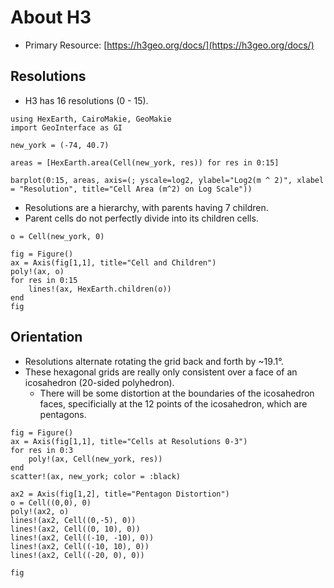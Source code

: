# About H3

- Primary Resource: [https://h3geo.org/docs/](https://h3geo.org/docs/)

## Resolutions

- H3 has 16 resolutions (0 - 15).

```@example h3
using HexEarth, CairoMakie, GeoMakie
import GeoInterface as GI

new_york = (-74, 40.7)

areas = [HexEarth.area(Cell(new_york, res)) for res in 0:15]

barplot(0:15, areas, axis=(; yscale=log2, ylabel="Log2(m ^ 2)", xlabel = "Resolution", title="Cell Area (m^2) on Log Scale"))
```

- Resolutions are a hierarchy, with parents having 7 children.
- Parent cells do not perfectly divide into its children cells.

```@example h3
o = Cell(new_york, 0)

fig = Figure()
ax = Axis(fig[1,1], title="Cell and Children")
poly!(ax, o)
for res in 0:15
    lines!(ax, HexEarth.children(o))
end
fig
```

## Orientation

- Resolutions alternate rotating the grid back and forth by ~19.1°.
- These hexagonal grids are really only consistent over a face of an icosahedron (20-sided polyhedron).
  - There will be some distortion at the boundaries of the icosahedron faces, specificially at the 12 points of the icosahedron, which are pentagons.

```@example h3
fig = Figure()
ax = Axis(fig[1,1], title="Cells at Resolutions 0-3")
for res in 0:3
    poly!(ax, Cell(new_york, res))
end
scatter!(ax, new_york; color = :black)

ax2 = Axis(fig[1,2], title="Pentagon Distortion")
o = Cell((0,0), 0)
poly!(ax2, o)
lines!(ax2, Cell((0,-5), 0))
lines!(ax2, Cell((0, 10), 0))
lines!(ax2, Cell((-10, -10), 0))
lines!(ax2, Cell((-10, 10), 0))
lines!(ax2, Cell((-20, 0), 0))

fig
```
